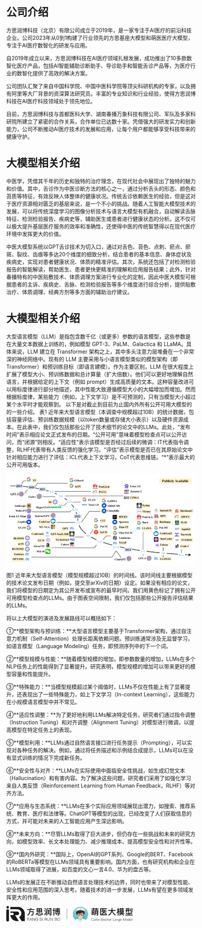 # 公司介绍

方思润博科技（北京）有限公司成立于2019年，是一家专注于AI医疗的前沿科技企业。公司2023年从0到1构建了行业领先的方思基座大模型和萌医医疗大模型，专注于AI医疗数智化的研发与应用。

自2019年成立以来，方思润博科技在AI医疗领域扎根发展，成功推出了10多款数智化医疗产品，包括AI智能辅助诊断助手、导诊助手和智能舌诊产品等，为医疗行业的数智化提供了高效的解决方案。

公司团队汇聚了来自中国科学院、中国中医科学院等顶尖科研机构的专家，以及拥有阿里等大厂背景的资深算法研究员。丰富的专业知识和行业经验，使得方思润博科技在AI医疗科技领域处于领先地位。

目前，方思润博科技与首都医科大学、湖南春播万象科技有限公司、军队及多家科研院所建立了紧密的合作关系，合作单位已达数十家。凭借强大的研发实力和创新能力，公司不断推动AI医疗技术的发展和应用，让每个用户都能够享受科技带来的健康守护。

# 大模型相关介绍

中医学，凭借其千年的历史和独特的治疗理念，在现代社会中展现出了独特的魅力和价值。其中，舌诊作为中医诊断方法的核心之一，通过分析舌头的形态、颜色和苔质等特征，有效反映人体整体的健康状况。传统舌诊依赖医生的经验，但是这对于医疗资源相对匮乏的基层来说，是一个不小的挑战。随着人工智能大模型技术的发展，可以将传统深度学习的图像分析技术与语言大模型有机融合，自动解读舌脉特征、检测检验报告、疾病史等，辅助医生或患者进行健康状态的分析。这不仅可以极大提升基层医疗服务的效率和准确性，还使得中医的传统智慧得以在现代医疗环境中发挥更大的价值。

中医大模型系统以GPT舌诊技术为切入口，通过对舌色、苔色、点刺、瘀点、瘀斑、裂纹、齿痕等多达20个维度的细致分析，结合患者的基本信息、身体症状及疾病史，实现对患者健康状况、体质的精准评估。其次，系统还包括了对检测检验报告的智能解读，帮助医生、患者更快更精准的理解和应用报告结果；此外，针对春播特有的中医贴敷技术、体质调理方案进行专业化的定制，因此中医大模型可根据患者的主诉、疾病史、舌脉、检测检验报告等多个维度进行综合分析，提供贴敷治疗、体质调理、经典方剂等多方面的辅助治疗建议。

# 大模型相关介绍

大型语言模型（LLM）是指包含数千亿（或更多）参数的语言模型，这些参数是在大量文本数据上训练的，例如模型 GPT-3、PaLM、Galactica 和 LLaMA。具体来说，LLM 建立在 Transformer 架构之上，其中多头注意力层堆叠在一个非常深的神经网络中。现有的 LLM 主要采用与小语言模型类似的模型架构（即 Transformer）和预训练目标（即语言建模）。作为主要区别，LLM 在很大程度上扩展了模型大小、预训练数据和总计算量（扩大倍数）。他们可以更好地理解自然语言，并根据给定的上下文（例如 prompt）生成高质量的文本。这种容量改进可以用标度律进行部分地描述，其中性能大致遵循模型大小的大幅增加而增加。然而根据标度律，某些能力（例如，上下文学习）是不可预测的，只有当模型大小超过某个水平时才能观察到。 以下是对截止到目前为止国内外所有公开可用大模型的的一些介绍。 表1 近年来大型语言模型（本调查中规模超过10B）的统计数据，包括容量评估、预训练数据规模（以token数量或存储大小表示）以及硬件资源成本。在此表中，我们仅包括那些公开了技术细节的论文中的LLMs。此处，“发布时间”表示相应论文正式发布的日期。“公开可用”意味着模型检查点可以公开访问，而“闭源”则相反。“适应性”表示该模型是否经过后续的微调：IT代表指令调整，RLHF代表带有人类反馈的强化学习。“评估”表示模型是否已在其原始论文中针对相应能力进行了评估：ICL代表上下文学习，CoT代表思维链。“\*”表示最大的公开可用版本。

![](./assets/bigmodel2.png)

图1 近年来大型语言模型（模型规模超过10B）的时间线。该时间线主要根据模型的技术论文发布日期（例如，提交至arXiv的日期）设定。如果没有相应的论文，我们将模型的日期定为其公开发布或宣布的最早时间。我们用黄色标记了拥有公开可用模型检查点的LLMs。由于图表空间限制，我们仅包括那些公开报告评估结果的LLMs。

将以上大模型的演进及发展路线可以概括如下：

①**模型架构与预训练：**大型语言模型主要基于Transformer架构，通过自注意力机制（Self-Attention）处理长距离依赖问题。预训练通常涉及无监督学习，如语言模型（Language Modeling）任务，即预测序列中的下一个词。

②**模型规模与性能：**随着模型规模的增加，即参数数量的增加，LLMs在多个NLP任务上的性能得到了显著提升。研究表明，模型规模的增加可以带来更好的模型容量和性能提升。

③**特殊能力：**当模型规模超过某个阈值时，LLMs不仅在性能上有了显著提升，还表现出了一些特殊能力，如上下文学习（In-context Learning），这些能力在小规模语言模型中并不常见。

④**适应性调整：**为了更好地利用LLMs解决特定任务，研究者们通过指令调整（Instruction Tuning）和对齐调整（Alignment Tuning）对模型进行微调，以提高模型在特定任务上的表现。

⑤**模型利用：**LLMs通过自然语言接口进行任务提示（Prompting），可以实现对各种任务的解决。例如，通过将任务描述和示例结合成提示，LLMs可以在没有显式训练的情况下完成新任务。

⑥**安全性与对齐：**LLMs在实际使用中面临安全性挑战，如生成幻觉文本（Hallucination）和有害内容。为了解决这些问题，研究者们采用了如强化学习来自人类反馈（Reinforcement Learning from Human Feedback，RLHF）等对齐方法。

⑦**应用与生态系统：**LLMs在多个实际应用领域展现出潜力，如搜索、推荐系统、教育、医疗和法律等。ChatGPT等模型的出现，已经改变了人们获取信息的方式，并可能对未来的人工智能应用产生深远影响。

⑧**未来方向：**尽管LLMs取得了巨大进步，但仍存在一些挑战和未来的研究方向，如模型效率、长文本处理能力、减少推理成本、提高模型安全性和对齐性等。

⑨**国内外研究：**国际上，OpenAI的GPT系列、Google的BERT、Facebook的RoBERTa等模型在LLMs领域具有重要影响。国内方面，也有研究机构和企业在LLMs领域取得了进展，如百度的文心一言4.0、华为的盘古等。

LLMs的发展正在不断推动自然语言处理技术的边界，同时也带来了对模型性能、安全性和应用范围的深入思考。随着技术的进一步发展，LLMs有望在更多领域发挥更大的作用。

<img src="./assets/萌医logo-1716360570499-1.png" alt="萌医logo" style="zoom:33%;" />
